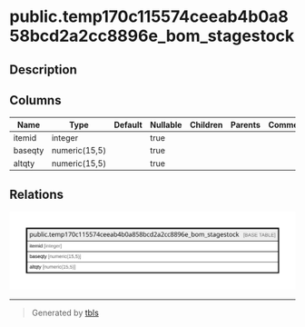 # public.temp170c115574ceeab4b0a858bcd2a2cc8896e_bom_stagestock

## Description

## Columns

| Name | Type | Default | Nullable | Children | Parents | Comment |
| ---- | ---- | ------- | -------- | -------- | ------- | ------- |
| itemid | integer |  | true |  |  |  |
| baseqty | numeric(15,5) |  | true |  |  |  |
| altqty | numeric(15,5) |  | true |  |  |  |

## Relations

![er](public.temp170c115574ceeab4b0a858bcd2a2cc8896e_bom_stagestock.svg)

---

> Generated by [tbls](https://github.com/k1LoW/tbls)
